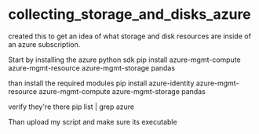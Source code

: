 # collecting_storage_and_disks_azure
created this to get an idea of what storage and disk resources are inside of an azure subscription.

Start by installing the azure python sdk
pip install azure-mgmt-compute azure-mgmt-resource azure-mgmt-storage pandas

than install the required modules
pip install azure-identity azure-mgmt-resource azure-mgmt-compute azure-mgmt-storage pandas

verify they're there
pip list | grep azure

Than upload my script and make sure its executable 
